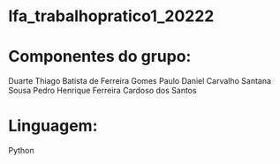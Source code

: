 # lfa_trabalhopratico1_20222

# Componentes do grupo:
Duarte Thiago Batista de Ferreira Gomes
Paulo Daniel Carvalho Santana Sousa
Pedro Henrique Ferreira Cardoso dos Santos

# Linguagem:
Python
